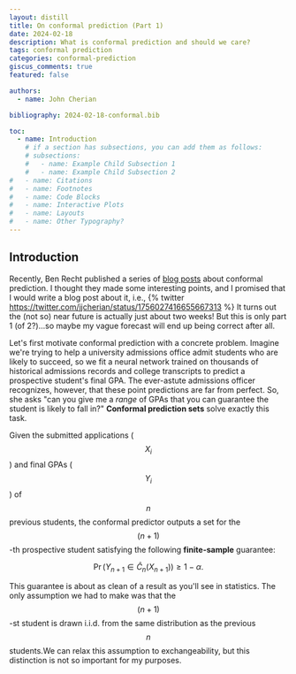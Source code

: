 ```yaml
---
layout: distill
title: On conformal prediction (Part 1)
date: 2024-02-18 
description: What is conformal prediction and should we care?
tags: conformal prediction
categories: conformal-prediction
giscus_comments: true
featured: false

authors:
  - name: John Cherian

bibliography: 2024-02-18-conformal.bib

toc:
  - name: Introduction
    # if a section has subsections, you can add them as follows:
    # subsections:
    #   - name: Example Child Subsection 1
    #   - name: Example Child Subsection 2
#   - name: Citations
#   - name: Footnotes
#   - name: Code Blocks
#   - name: Interactive Plots
#   - name: Layouts
#   - name: Other Typography?
---
```


## Introduction

Recently, Ben Recht published a series of [blog posts](https://www.argmin.net/p/cover-songs) about conformal prediction. I thought they made some interesting points, and I promised that I would write a blog post about it, i.e., 
{% twitter https://twitter.com/jjcherian/status/1756027416655667313 %}
It turns out the (not so) near future is actually just about two weeks! But this is only part 1 (of 2?)...so maybe my vague forecast will end up being correct after all. 

Let's first motivate conformal prediction with a concrete problem. Imagine we're trying to help a university admissions office admit students who are likely to succeed, so we fit a neural network trained on thousands of historical admissions records and college transcripts to predict a prospective student's final GPA. The ever-astute admissions officer recognizes, however, that these point predictions are far from perfect. So, she asks "can you give me a *range* of GPAs that you can guarantee the student is likely to fall in?" **Conformal prediction sets** solve exactly this task. 

Given the submitted applications ($$X_i$$) and final GPAs ($$Y_i$$) of $$n$$ previous students, the conformal predictor outputs a set for the $$(n + 1)$$-th prospective student satisfying the following **finite-sample** guarantee:

$$\Pr(Y_{n + 1} \in \hat{C}_n(X_{n + 1})) \geq 1 - \alpha.$$

This guarantee is about as clean of a result as you'll see in statistics. The only assumption we had to make was that the $$(n + 1)$$-st student is drawn i.i.d. from the same distribution as the previous $$n$$ students.<d-footnote>We can relax this assumption to exchangeability, but this distinction is not so important for my purposes.</d-footnote>